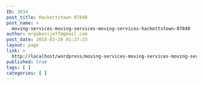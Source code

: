 ```yaml
---
ID: 3034
post_title: Hackettstown 07840
post_name: >
  moving-services-moving-services-moving-services-hackettstown-07840
author: mrgabonijeff@gmail.com
post_date: 2018-03-28 01:37:33
layout: page
link: >
  http://localhost/wordpress/moving-services-moving-services-moving-services-hackettstown-07840/
published: true
tags: [ ]
categories: [ ]
---
```

